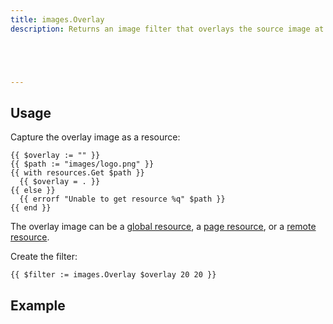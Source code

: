 ```yaml
---
title: images.Overlay
description: Returns an image filter that overlays the source image at the given coordinates, relative to the upper left corner.





---
```


## Usage

Capture the overlay image as a resource:

```go-html-template
{{ $overlay := "" }}
{{ $path := "images/logo.png" }}
{{ with resources.Get $path }}
  {{ $overlay = . }}
{{ else }}
  {{ errorf "Unable to get resource %q" $path }}
{{ end }}
```

The overlay image can be a [global resource], a [page resource], or a [remote resource].

[global resource]: /getting-started/glossary/#global-resource
[page resource]: /getting-started/glossary/#page-resource
[remote resource]: /getting-started/glossary/#remote-resource

Create the filter:

```go-html-template
{{ $filter := images.Overlay $overlay 20 20 }}
```



## Example


